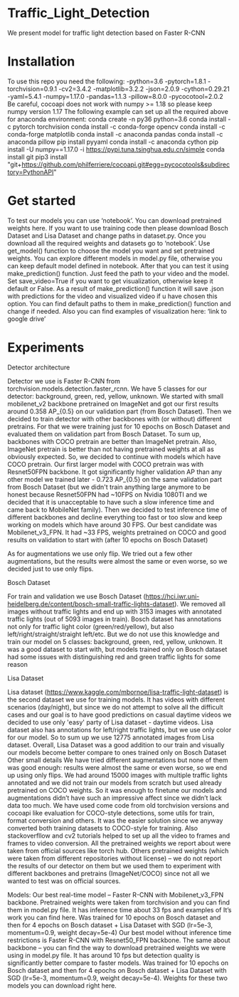 # Traffic_Light_Detection

We present model for traffic light detection based on Faster R-CNN

# Installation
To use this repo you need the following:
-python=3.6
-pytorch=1.8.1
-torchvision=0.9.1
-cv2=3.4.2
-matplotlib=3.2.2
-json=2.0.9
-cython=0.29.21
-yaml=5.4.1
-numpy=1.17.0
-pandas=1.1.3
-pillow=8.0.0
-pycocotool=2.0.2
Be careful, cocoapi does not work with numpy >= 1.18 so please keep numpy version 1.17
The following example can set up all the required above for anaconda environment:
conda create -n py36 python=3.6
conda install -c pytorch torchvision
conda install -c conda-forge opencv
conda install -c conda-forge matplotlib
conda install -c anaconda pandas
conda install -c anaconda pillow
pip install pyyaml
conda install -c anaconda cython
pip install -U numpy==1.17.0 -i https://pypi.tuna.tsinghua.edu.cn/simple
conda install git
pip3 install "git+https://github.com/philferriere/cocoapi.git#egg=pycocotools&subdirectory=PythonAPI"
# Get started
To test our models you can use ‘notebook’. You can download pretrained weights here. If you want to use training code then please download Bosch Dataset and Lisa Dataset and change paths in dataset.py. Once you download all the required weights and datasets go to ‘notebook’. Use get_model() function to choose the model you want and set pretrained weights. You can explore different models in model.py file, otherwise you can keep default model defined in notebook. After that you can test it using make_prediction() function. Just feed the path to your video and the model. Set save_video=True if you want to get visualization, otherwise keep it default or False. As a result of make_prediction() function it will save .json with predictions for the video and visualized video if u have chosen this option. You can find default paths to them in make_prediction() function and change if needed. Also you can find examples of visualization here: ‘link to google drive’

# Experiments

Detector architecture

Detector we use is Faster R-CNN from torchvision.models.detection.faster_rcnn. We have 5 classes for our detector: background, green, red, yellow, unknown. We started with small mobilenet_v2 backbone pretrained on ImageNet and got our first results around 0.358 AP_{0.5} on our validation part (from Bosch Dataset). Then we decided to train detector with other backbones with (or without) different pretrains. For that we were training just for 10 epochs on Bosch Dataset and evaluated them on validation part from Bosch Dataset. To sum up, backbones with COCO pretrain are better than ImageNet pretrain. Also, ImageNet pretrain is better than not having pretrained weights at all as obviously expected. So, we decided to continue with models which have COCO pretrain. Our first larger model with COCO pretrain was with Resnet50FPN backbone. It got significantly higher validation AP than any other model we trained later - 0.723 AP_{0.5} on the same validation part from Bosch Dataset (but we didn't train anything large anymore to be honest because Resnet50FPN had ~10FPS on Nvidia 1080TI and we decided that it is unacceptable to have such a slow inference time and came back to MobileNet family). Then we decided to test inference time of different backbones and decline everything too fast or too slow and keep working on models which have around 30 FPS. Our best candidate was Mobilenet_v3_FPN. It had ~33 FPS, weights pretrained on COCO and good results on validation to start with (after 10 epochs on Bosch Dataset)

As for augmentations we use only flip. We tried out a few other augmentations, but the results were almost the same or even worse, so we decided just to use only flips.

Bosch Dataset

For train and validation we use Bosch Dataset (https://hci.iwr.uni-heidelberg.de/content/bosch-small-traffic-lights-dataset). We removed all images without traffic lights and end up with 3153 images with annotated traffic lights (out of 5093 images in train). Bosch dataset has annotations not only for traffic light color (green/red/yellow), but also left/right/straight/straight left/etc. But we do not use this knowledge and train our model on 5 classes: background, green, red, yellow, unknown. It was a good dataset to start with, but models trained only on Bosch dataset had some issues with distinguishing red and green traffic lights for some reason

Lisa Dataset

Lisa dataset (https://www.kaggle.com/mbornoe/lisa-traffic-light-dataset) is the second dataset we use for training models. It has videos with different scenarios (day/night), but since we do not attempt to solve all the difficult cases and our goal is to have good predictions on casual daytime videos we decided to use only 'easy' party of Lisa dataset - daytime videos. Lisa dataset also has annotations for left/right traffic lights, but we use only color for our model. So to sum up we use 12775 annotated images from Lisa dataset. Overall, Lisa Dataset was a good addition to our train and visually our models become better compare to ones trained only on Bosch Dataset
Other small details
We have tried different augmentations but none of them was good enough: results were almost the same or even worse, so we end up using only flips. We had around 15000 images with multiple traffic lights annotated and we did not train our models from scratch but used already pretrained on COCO weights. So it was enough to finetune our models and augmentations didn’t have such an impressive affect since we didn’t lack data too much. We have used come code from old torchvision versions and cocoapi like evaluation for COCO-style detections, some utils for train, format conversion and others. It was the easier solution since we anyway converted both training datasets to COCO-style for training. Also stackoverfllow and cv2 tutorials helped to set up all the video to frames and frames to video conversion. All the pretrained weights we report about were taken from official sources like torch hub. Others pretrained weights (which were taken from different repositories without license) – we do not report the results of our detector on them but we used them to experiment with different backbones and pretrains (ImageNet/COCO) since not all we wanted to test was on official sources.

Models:
Our best real-time model – Faster R-CNN with Mobilenet_v3_FPN backbone. Pretrained weights were taken from torchvision and you can find them in model.py file. It has inference time about 33 fps and examples of It’s work you can find here. Was trained for 10 epochs on Bosch dataset and then for 4 epochs on Bosch dataset + Lisa Dataset with SGD (lr=5e-3, momentum=0.9, weight decay=5e-4)
Our best model without inference time restrictions is  Faster R-CNN with Resnet50_FPN backbone. The same about backbone – you can find the way to download pretrained weights we were using in model.py file. It has around 10 fps but detection quality is significantly better compare to faster models. Was trained for 10 epochs on Bosch dataset and then for 4 epochs on Bosch dataset + Lisa Dataset with SGD (lr=5e-3, momentum=0.9, weight decay=5e-4).
Weights for these two models you can download right here.
